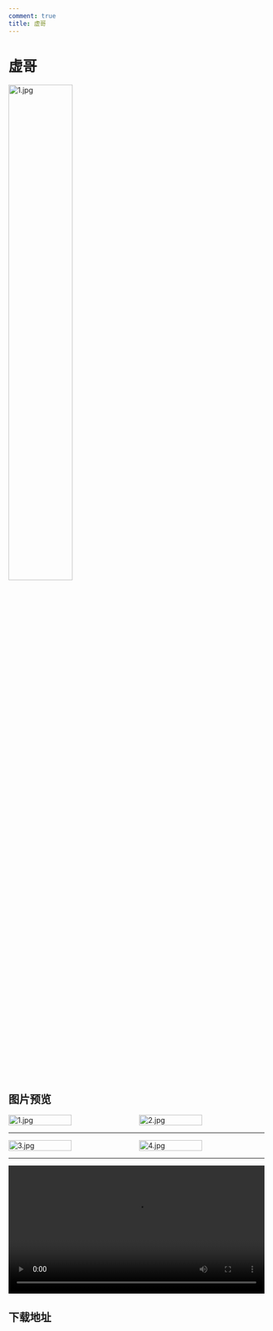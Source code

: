 ```yaml
---
comment: true
title: 虚哥
---
```


# 虚哥

<img src="/pictures/不要告诉别人哦~~~.jpeg" alt="1.jpg" style="width: 50%;">

## 图片预览



<!-- 并排显示 -->
<div style="display: flex; gap: 10px;">
  <img src="/pictures/some-people/xuge/1.jpg" alt="1.jpg" style="width: 50%;">
  <img src="/pictures/some-people/xuge/2.jpg" alt="2.jpg" style="width: 50%;">
</div>

---

<!-- 并排显示 -->
<div style="display: flex; gap: 10px;">
  <img src="/pictures/some-people/xuge/3.jpg" alt="3.jpg" style="width: 50%;">
  <img src="/pictures/some-people/xuge/4.jpg" alt="4.jpg" style="width: 50%;">
</div>

---

<video src="/pictures/some-people/xuge/5.mp4" controls style="width: 100%;"></video>



## 下载地址

<DownloadLinkCollector
  title="虚哥"
  bg-image="/pictures/some-people/xuge/3.jpg"
  tcolor="white"
  bcolor="black"
  :downloads="[
  {
    text: '蓝奏云盘',
    link: 'https://wwxb.lanzn.com/b00uzcbhli',
    password: 'xuge',
  },
  ]"
/>
